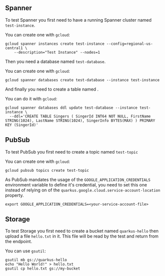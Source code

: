 ## Spanner
To test Spanner you first need to have a running Spanner cluster named `test-instance`.

You can create one with `gcloud`:
```
gcloud spanner instances create test-instance --config=regional-us-central1 \
    --description="Test Instance" --nodes=1
```

Then you need a database named `test-database`.

You can create one with `gcloud`:
```
gcloud spanner databases create test-database --instance test-instance
```

And finally you need to create a table named .

You can do it with `gcloud`:
```
gcloud spanner databases ddl update test-database --instance test-instance \
  --ddl='CREATE TABLE Singers ( SingerId INT64 NOT NULL, FirstName STRING(1024), LastName STRING(1024), SingerInfo BYTES(MAX) ) PRIMARY KEY (SingerId)'
```

## PubSub
To test PubSub you first need to create a topic named `test-topic`

You can create one with `gcloud`:

```
gcloud pubsub topics create test-topic
```

As PubSub mandates the usage of the `GOOGLE_APPLICATION_CREDENTIALS` environment variable to define it's credential, 
you need to set this one instead of relying on of the `quarkus.google.cloud.service-account-location` property. 

```
export GOOGLE_APPLICATION_CREDENTIALS=<your-service-account-file>
```

## Storage
To test Storage you first need to create a bucket named `quarkus-hello` then upload a file `hello.txt` in it.
This file will be read by the test and return from the endpoint.

You can use `gsutil`:

```
gsutil mb gs://quarkus-hello
echo "Hello World!" > hello.txt
gsutil cp hello.txt gs://my-bucket
```